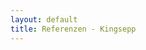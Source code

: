 ```yaml
---
layout: default
title: Referenzen - Kingsepp
---
```


<div id="main-turnstile-protection" style="display: none; flex-direction: column; align-items: center; justify-content: center; min-height: 60vh; text-align: center;">
  <h2 style="color: #60a5fa; margin-bottom: 2rem;">Verifizierung erforderlich</h2>
  <p style="color: #cbd5e1; margin-bottom: 2rem;">Bestätigen Sie, dass Sie ein Mensch sind, um auf die Website zuzugreifen.</p>
  <div class="cf-turnstile" 
       data-sitekey="0x4AAAAAABhCvPtIE3gog0lZ" 
       data-callback="onMainPageTurnstileSuccess" 
       data-error-callback="onMainPageTurnstileError"
       data-theme="dark"
       data-size="normal">
  </div>
</div>

<div id="main-content" style="display: none;">

<nav class="nav" style="display:block !important;">
  <div class="nav-container" style="display:flex !important;">
    <a href="/" class="logo">Kingsepp</a>
    <div class="hamburger">
      <span></span>
      <span></span>
      <span></span>
    </div>
    <ul class="nav-links" style="display:flex !important;">
      <li><a href="/">Referenzen</a></li>
      <li><a href="/ai4mbse">AI4MBSE</a></li>
      <li><a href="/impressum">Impressum</a></li>
      <li><a href="/datenschutz">Datenschutz</a></li>
    </ul>
    <div class="nav-links-mobile" style="display:none;">
      <a href="/">Referenzen</a>
      <a href="/ai4mbse">AI4MBSE</a>
      <a href="/impressum">Impressum</a>
      <a href="/datenschutz">Datenschutz</a>
    </div>
  </div>
</nav>

<details class="kingsepp-main-details" style="margin:2.5rem auto;max-width:900px;">
  <summary style="font-size:1.3em;font-weight:600;cursor:pointer;padding:1.2em 0;">
  </summary>

  <section id="home" class="hero">
    <div class="hero-background"></div>
    <div class="hero-content">
      <h1 class="hero-title">Referenzen & Projekte</h1>
      <p class="hero-subtitle">
        Einblick in ausgewählte Projekte und Entwicklungen aus dem Bereich
        AI, Cloud-Technologien und moderne Softwareentwicklung.
      </p>
      <a href="/ai4mbse" class="cta-button">AI4MBSE erkunden</a>
    </div>
  </section>

  <section id="references" class="section">
    <div class="container">
      <h2 class="section-title">Ausgewählte Projekte</h2>
      <div class="services-grid">
        <div class="service-card">
          <div class="service-icon">🤖</div>
          <h3>AI4MBSE</h3>
          <p>KI-gestütztes Plugin für Model-Based Systems Engineering (MBSE) mit Eclipse Papyrus. Entwicklung innovativer Lösungen für die Systemmodellierung mit künstlicher Intelligenz.</p>
          <div style="margin-top: 1.5rem;">
            <a href="/ai4mbse" class="cta-button" style="display: inline-block; padding: 0.5rem 1rem; font-size: 0.9rem;">
              Projekt erkunden →
            </a>
          </div>
        </div>
        
        <div class="service-card" style="opacity: 0.6;">
          <div class="service-icon">⚡</div>
          <h3>Cloud Migration</h3>
          <p>Weitere Referenzprojekte werden in Kürze verfügbar sein. Diese Website befindet sich im Aufbau und dient ausschließlich privaten, nicht-kommerziellen Informationszwecken.</p>
          <div style="margin-top: 1.5rem;">
            <span style="color: #64748b; font-size: 0.9rem;">Demnächst verfügbar</span>
          </div>
        </div>
        
        <div class="service-card" style="opacity: 0.6;">
          <div class="service-icon">🔄</div>
          <h3>DevOps Automation</h3>
          <p>Weitere Referenzprojekte werden in Kürze verfügbar sein. Diese Website befindet sich im Aufbau und dient ausschließlich privaten, nicht-kommerziellen Informationszwecken.</p>
          <div style="margin-top: 1.5rem;">
            <span style="color: #64748b; font-size: 0.9rem;">Demnächst verfügbar</span>
          </div>
        </div>
      </div>
    </div>
  </section>

  <section id="about-references" class="section">
    <div class="container">
      <h2 class="section-title">Über diese Referenzen</h2>
      <div class="about-grid">
        <div class="about-text">
          <h3>Projektübersicht</h3>
          <p><strong>Hinweis:</strong> Diese Website befindet sich im Aufbau und dient ausschließlich privaten, nicht-kommerziellen Informationszwecken. Es werden derzeit keine Dienstleistungen oder Produkte angeboten.</p>
          <p>Die hier gezeigten Projekte spiegeln persönliche Entwicklungen und Experimente im Bereich der modernen Softwareentwicklung wider.</p>
          <p>Die hier gezeigten Projekte dienen ausschließlich privaten, nicht-kommerziellen Informationszwecken.</p>
        </div>
        <div class="about-stats">
          <div class="stat-card">
            <div class="stat-number">1</div>
            <div class="stat-label">Verfügbare Referenz</div>
          </div>
          <div class="stat-card">
            <div class="stat-number">AI</div>
            <div class="stat-label">Focus</div>
          </div>
          <div class="stat-card">
            <div class="stat-number">MBSE</div>
            <div class="stat-label">Domain</div>
          </div>
          <div class="stat-card">
            <div class="stat-number">Open</div>
            <div class="stat-label">Source</div>
          </div>
        </div>
      </div>
    </div>
  </section>
</details>

</div>
